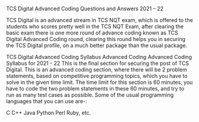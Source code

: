 TCS Digital Advanced Coding Questions and Answers 2021 – 22

TCS Digital is an advanced stream in TCS NQT exam, which is offered to the students who scores pretty well in the TCS NQT Exam, after clearing the basic exam there is one more round of advance coding known as TCS Digital Advanced Coding round, clearing this round helps you in securing the TCS Digital profile, on a much better package than the usual package.


TCS Digital Advanced Coding Syllabus
Advanced Coding
Advanced Coding Syllabus for 2021 - 22
This is the final section for securing the post of TCS Digital. This is an advanced coding section, where there will be 2 problem statements, based on competitive programming topics, which you have to solve in the given time limit. The time limit for this section is 60 minutes, you have to code the two problem statements in these 60 minutes, and try to run as many test cases as possible.
Some of the usual programming languages that you can use are-:

C
C++
Java
Python
Perl
Ruby, etc.
